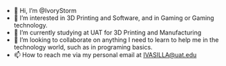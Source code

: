 - 👋 Hi, I’m @IvoryStorm
- 👀 I’m interested in 3D Printing and Software, and in Gaming or Gaming technology.
- 🌱 I’m currently studying at UAT for 3D Printing and Manufacturing
- 💞️ I’m looking to collaborate on anything I need to learn to help me in the technology world, such as in programing basics.
- 📫 How to reach me via my personal email at IVASILLA@uat.edu
<!---
IvoryStorm/IvoryStorm is a ✨ special ✨ repository because its `README.md` (this file) appears on your GitHub profile.
You can click the Preview link to take a look at your changes.
--->
